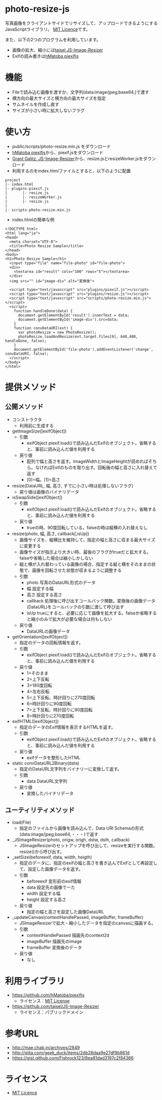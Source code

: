 # photo-resize-js
写真画像をクライアントサイドでリサイズして、アップロードできるようにするJavaScriptライブラリ。
[MIT Licence](https://github.com/am1tanaka/photo-resize-js/blob/master/LICENSE)です。

また、以下の2つのプログラムを利用しています。
- 画像の拡大、縮小には[taisel JS-Image-Resizer](https://github.com/taisel/JS-Image-Resizer)
- Exifの読み書きは[hMatoba piexifjs](https://github.com/hMatoba/piexifjs)

# 機能
- Fileで読み込む画像を渡すか、文字列(data:image/jpeg;base64,)で渡す
- 横方向の最大サイズと横方向の最大サイズを指定
- サムネイルを作成し直す
- サイズが小さい時に拡大しないフラグ

# 使い方
- public/scripts/photo-resize.min.js をダウンロード
- [hMatoba piexifjs](https://github.com/hMatoba/piexifjs)から、piexif.jsをダウンロード
- [Grant Galitz. JS-Image-Resizer](https://github.com/taisel/JS-Image-Resizer)から、resize.jsとresizeWorker.jsをダウンロード
- 利用するのをindex.htmlファイルとすると、以下のように配置
```
project
|- index.html
|- plugins-piexif.js
|       |- resize.js
|       |- resizeWorker.js
|       |- resize.js
|
|- scripts-photo-resize.min.js
```
- index.htmlの簡単な例
```
<!DOCTYPE html>
<html lang="ja">
<head>
  <meta charset="UTF-8">
  <title>Photo Resize Sample</title>
</head>
<body>
<h1>Photo Resize Sample</h1>
  <input type="file" name="file-photo" id="file-photo">
  <div>
    <textarea id="result" cols="100" rows="5"></textarea>
  </div>
  <img src="" id="image-div" alt="変換後">
  
  <script type="text/javascript" src="plugins/piexif.js"></script>
  <script type="text/javascript" src="plugins/resize.js"></script>
  <script type="text/javascript" src="scripts/photo-resize.min.js"></script>
  <script>
    function handleDone(data) {
      document.getElementById('result').innerText = data;
      document.getElementById('image-div').src=data;
    }
    function convDataURI(evt) {
      var photoResize = new PhotoResize();
      photoResize.loadAndResize(evt.target.files[0], 640,480, handleDone, false);
    }
    document.getElementById('file-photo').addEventListener('change', convDataURI, false);
  </script>
</body>
</html>
```


# 提供メソッド
## 公開メソッド
- コンストラクタ
  - 利用前に生成する
- getImageSize([exifObject])
  - 引数
    - exifObject piexif.load()で読み込んだExifのオブジェクト。省略すると、事前に読み込んだ値を利用する
  - 戻り値
    - 配列で幅と高さを返す。ImageWidthとImageHeightが読めればそちら。なければExifのものを取り出す。回転後の幅と高さに入れ替えて返す
    - [0]=幅。[1]=高さ
- resize(DataURL, 幅, 高さ, すでに小さい時は処理しないフラグ)
  - 戻り値は画像のバイナリデータ
- isSwapSide([exifObject])
  - 引数
    - exifObject piexif.load()で読み込んだExifのオブジェクト。省略すると、事前に読み込んだ値を利用する
  - 戻り値
    - trueの時、90度回転している。falseの時は縦横の入れ替えなし
- resize(photo, 幅, 高さ, callback[,isUp])
  - 画像サイズを、縦横比を維持して、指定の幅と高さに収まる最大サイズに変更する
  - 画像サイズが指示より大きい時、最後のフラグがtrueだと拡大する。falseや省略した場合は縮小しかしない
  - 縦と横が入れ替わっている画像の場合、指定する縦と横をそのままの状態で、画像を回転させた状態が収まるように調整する
  - 引数
    - photo 写真のDataURL形式のデータ
    - 幅 設定する幅
    - 高さ 設定する高さ
    - callback 処理後に呼び出すコールバック関数。変換後の画像データ(DataURL)をコールバックの引数に渡して呼び出す
    - isUp trueにすると、必要に応じて画像を拡大する。falseか省略すると縮小のみで拡大が必要な場合は何もしない
  - 戻り値
    - DataURLの画像データ
- getOrientation([exifObject])
  - 指定のデータの回転情報を返す。
  - 引数
    - exifObject piexif.load()で読み込んだExifのオブジェクト。省略すると、事前に読み込んだ値を利用する
  - 戻り値
    - 1=そのまま
    - 2=上下反転
    - 3=180度回転
    - 4=左右反転
    - 5=上下反転、時計回りに270度回転
    - 6=時計回りに90度回転
    - 7=上下反転、時計回りに90度回転
    - 8=時計回りに270度回転
- exifHTML([exifObject])
  - 指定のデータのExif情報を表示するHTMLを返す。
  - 引数
    - exifObject piexif.load()で読み込んだExifのオブジェクト。省略すると、事前に読み込んだ値を利用する
  - 戻り値
    - exifデータを整形したHTML
- static convDataURL2Binary(data)
  - 指定のDataURL文字列をバイナリーに変換して返す。
  - 引数
    - data DataURL文字列
  - 戻り値
    - 変換したバイナリデータ

  
## ユーティリティメソッド
- load(File)
  - 指定のファイルから画像を読み込んで、Data URI Schemaの形式(data:image/jpeg;base64,・・・)で返す
- _JSImageResizer(photo, origw, origh, dstw, dsth, callback)
  - JSImageResizerのセットアップを呼び出して、resizeを実行する関数。resize()から呼び出す。
- _setSize(beforeexif, data, width, heigth)
  - 指定のデータに、指定のexifの幅と高さを書き込んでExifとして再設定して、設定した画像データを返す。
  - 引数
    - beforeexif 変形前のexif情報
    - data 設定先の画像でーた
    - width 設定する幅
    - height 設定する高さ
  - 戻り値
    - 指定の幅と高さを設定した画像DataURL
- _updateCanvas(contextHandlePassed, imageBuffer, frameBuffer)
  - JSImageResizerで拡大・縮小したデータを指定のcanvasに描画する。
  - 引数
    - contextHandlePassed 描画先のcontext2d
    - imageBuffer 描画先のimage
    - frameBuffer 変換後のデータ
  - 戻り値
    - なし

# 利用ライブラリ
- https://github.com/hMatoba/piexifjs
  - ライセンス：[MIT License](https://github.com/hMatoba/piexifjs/blob/master/LICENSE.txt)
- https://github.com/taisel/JS-Image-Resizer
  - ライセンス：パブリックドメイン

# 参考URL
- http://mae.chab.in/archives/2849
- http://qiita.com/geek_duck/items/2db28daa9e27df9b861d
- https://gist.github.com/Fishrock123/8ea81dad3197c2f84366

# ライセンス
- [MIT Licence](https://github.com/am1tanaka/photo-resize-js/blob/master/LICENSE)
